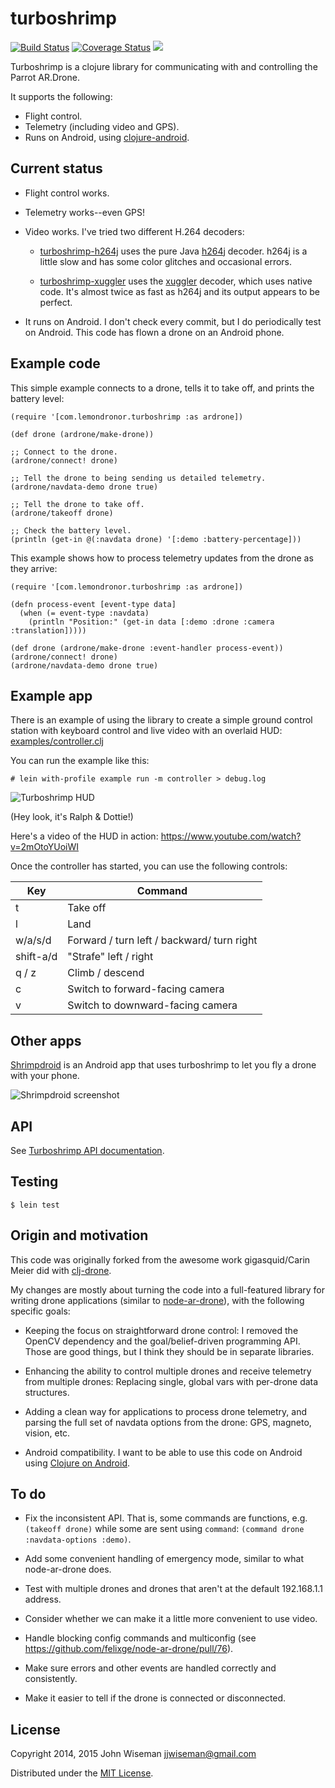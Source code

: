 # turboshrimp

[![Build Status](https://travis-ci.org/wiseman/turboshrimp.png?branch=master)](https://travis-ci.org/wiseman/turboshrimp) [![Coverage Status](https://coveralls.io/repos/wiseman/turboshrimp/badge.png?branch=master)](https://coveralls.io/r/wiseman/turboshrimp?branch=master)
[![](https://www.codeship.io/projects/bf2c2bd0-d1cb-0131-603c-5af570721319/status)](https://www.codeship.io/projects/bf2c2bd0-d1cb-0131-603c-5af570721319/status)

Turboshrimp is a clojure library for communicating with and
controlling the Parrot AR.Drone.

It supports the following:

* Flight control.
* Telemetry (including video and GPS).
* Runs on Android, using [clojure-android](http://clojure-android.info/).


## Current status

  * Flight control works.

  * Telemetry works--even GPS!

  * Video works.  I've tried two different H.264 decoders:

      * [turboshrimp-h264j](https://github.com/wiseman/turboshrimp-h264j)
        uses the pure Java [h264j](https://code.google.com/p/h264j/)
        decoder.  h264j is a little slow and has some color glitches
        and occasional errors.

      * [turboshrimp-xuggler](https://github.com/wiseman/turboshrimp-xuggler)
        uses the [xuggler](http://www.xuggle.com/xuggler) decoder,
        which uses native code.  It's almost twice as fast as h264j
        and its output appears to be perfect.

  * It runs on Android.  I don't check every commit, but I do
    periodically test on Android.  This code has flown a drone on an
    Android phone.


## Example code

This simple example connects to a drone, tells it to take off, and
prints the battery level:

```
(require '[com.lemondronor.turboshrimp :as ardrone])

(def drone (ardrone/make-drone))

;; Connect to the drone.
(ardrone/connect! drone)

;; Tell the drone to being sending us detailed telemetry.
(ardrone/navdata-demo drone true)

;; Tell the drone to take off.
(ardrone/takeoff drone)

;; Check the battery level.
(println (get-in @(:navdata drone) '[:demo :battery-percentage]))
```

This example shows how to process telemetry updates from the drone as
they arrive:

```
(require '[com.lemondronor.turboshrimp :as ardrone])

(defn process-event [event-type data]
  (when (= event-type :navdata)
    (println "Position:" (get-in data [:demo :drone :camera :translation]))))

(def drone (ardrone/make-drone :event-handler process-event))
(ardrone/connect! drone)
(ardrone/navdata-demo drone true)
```

## Example app

There is an example of using the library to create a simple ground
control station with keyboard control and live video with an overlaid
HUD:
[examples/controller.clj](https://github.com/wiseman/turboshrimp/blob/master/examples/controller.clj)

You can run the example like this:
```
# lein with-profile example run -m controller > debug.log
```

![Turboshrimp HUD](/media/screenshots/turboshrimp-hud.jpg?raw=true "Turboshrimp HUD")

(Hey look, it's Ralph & Dottie!)

Here's a video of the HUD in action: https://www.youtube.com/watch?v=2mOtoYUoiWI

Once the controller has started, you can use the following controls:

Key       | Command
----------|--------
t         | Take off
l         | Land
w/a/s/d   | Forward / turn left / backward/ turn right
shift-a/d |"Strafe" left / right
q / z     | Climb / descend
c         | Switch to forward-facing camera
v         | Switch to downward-facing camera


## Other apps

[Shrimpdroid](https://github.com/wiseman/shrimpdroid) is an Android
app that uses turboshrimp to let you fly a drone with your phone.

![Shrimpdroid screenshot](/media/screenshots/shrimpdroid.png?raw=true)

## API

See
[Turboshrimp API documentation](http://wiseman.github.io/turboshrimp/).


## Testing

```
$ lein test
```


## Origin and motivation

This code was originally forked from the awesome work gigasquid/Carin
Meier did with [clj-drone](https://github.com/gigasquid/clj-drone).

My changes are mostly about turning the code into a full-featured
library for writing drone applications (similar to
[node-ar-drone](https://github.com/felixge/node-ar-drone)), with the
following specific goals:

  * Keeping the focus on straightforward drone control: I removed the
    OpenCV dependency and the goal/belief-driven programming API.
    Those are good things, but I think they should be in separate
    libraries.

  * Enhancing the ability to control multiple drones and receive
    telemetry from multiple drones: Replacing single, global vars with
    per-drone data structures.

  * Adding a clean way for applications to process drone telemetry,
    and parsing the full set of navdata options from the drone: GPS,
    magneto, vision, etc.

  * Android compatibility.  I want to be able to use this code on
    Android using [Clojure on Android](http://clojure-android.info/).


## To do

* Fix the inconsistent API.  That is, some commands are functions,
  e.g. `(takeoff drone)` while some are sent using `command`:
  `(command drone :navdata-options :demo)`.

* Add some convenient handling of emergency mode, similar to what
  node-ar-drone does.

* Test with multiple drones and drones that aren't at the default
  192.168.1.1 address.

* Consider whether we can make it a little more convenient to use
  video.

* Handle blocking config commands and multiconfig (see
  https://github.com/felixge/node-ar-drone/pull/76).

* Make sure errors and other events are handled correctly and
  consistently.

* Make it easier to tell if the drone is connected or disconnected.




## License

Copyright 2014, 2015 John Wiseman jjwiseman@gmail.com

Distributed under the [MIT License](http://opensource.org/licenses/MIT).
